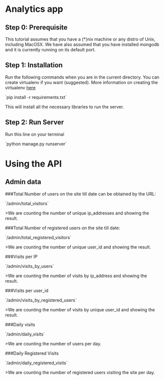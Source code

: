 Analytics app
==============================

Step 0: Prerequisite
--------------------
This tutorial assumes that you have a (*)nix machine or any distro of Unix, including MacOSX. We have also assumed that you have installed mongodb and it is currently running on its default port.


Step 1: Installation
--------------------
Run the following commands when you are in the current directory.
You can create virtualenv if you want (suggested). More information on creating the virtualenv [here](http://docs.python-guide.org/en/latest/dev/virtualenvs/)
<p>`pip install -r requirements.txt`</p>
This will install all the necessary libraries to run the server.

Step 2: Run Server
------------------
Run this line on your terminal
<p>`python manage.py runserver`</p>


Using the API
=============

Admin data
----------
###Total Number of users on the site till date can be obtained by the URL:
<p>`/admin/total_visitors`</p>
>We are counting the number of unique ip_addresses and showing the result.

###Total Number of registered users on the site till date:
<p>`/admin/total_registered_visitors`</p>
>We are counting the number of unique user_id and showing the result.

###Visits per IP
<p>`/admin/visits_by_users`</p>
>We are counting the number of visits by ip_address and showing the result.

###Visits per user_id
<p>`/admin/visits_by_registered_users`</p>
>We are counting the number of visits by unique user_id and showing the result.

###Daily visits
<p>`/admin/daily_visits`</p>
>We are counting the number of users per day.

###Daily Registered Visits
<p>`/admin/daily_registered_visits`</p>
>We are counting the number of registered users visiting the site per day.

